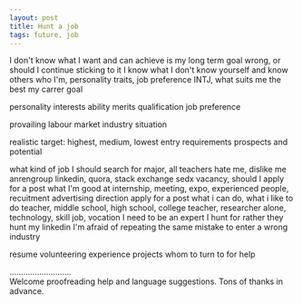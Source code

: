 ```yaml
---
layout: post
title: Hunt a job
tags: future, job
---
```


I don't know what I want and can achieve
is my long term goal wrong, or should I continue sticking to it
I know what I don't
know yourself and know others
who I'm, personality traits, job preference
INTJ, what suits me the best
my carrer goal

personality
interests
ability
merits
qualification
job preference

provailing labour market
industry situation

realistic target: highest, medium, lowest
entry requirements
prospects and potential

what kind of job I should search for
major, all teachers hate me, dislike me
anrengroup
linkedin, quora, stack exchange
sedx vacancy, should I apply for a post
what I'm good at
internship, meeting, expo, experienced people, recuitment advertising
direction
apply for a post
what i can do, what i like to do
teacher, middle school, high school, college teacher, researcher
alone, technology, skill
job, vocation
I need to be an expert
I hunt for rather they hunt
my linkedin
I'm afraid of repeating the same mistake to enter a wrong industry

resume
volunteering experience
projects
whom to turn to for help

...........................     
Welcome proofreading help and language suggestions. Tons of thanks in advance.

